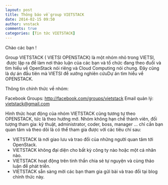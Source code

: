```yaml
---
layout: post
title: Thông báo về group VIETSTACK
date: 2014-02-15 09:50
author: vnstack
comments: true
categories: [Tin tức VIETSTACK]
---
```

Chào các bạn !

Group VIETSTACK ( VIETSI OPENSTACK) là một nhóm nhỏ trong VIETSI,  được lập ra để làm nơi thảo luận của các bạn và tổ chức đang theo đuổi và tìm hiểu về OpenStack nói riêng và Cloud Computing nói chung. Đây cũng là dự án đầu tiên mà VIETSI đề xướng nghiên cứuDự án tìm hiểu về OPENSTACK.<!--more-->

Thông tin chính thức về nhóm:

Facebook Groups: http://facebook.com/groups/vietstack
Email quản lý: vietstack@gmail.com

Hình thức hoạt động của nhóm VIETSTACK cũng tương tự theo OPENSTACK, tức là theo hướng mở. Nhóm không hạn chế thành viên, đối tượng tham gia: kỹ thuật, administrator, coder, boss, manager ... chỉ cần bạn quan tâm và theo dõi là có thể tham gia được với các tiêu chí sau:
<ul>
	<li>VIETSTACK là nới giao lưu và trao đổi của những người quan tâm tới OpenStack.</li>
	<li>VIETSTACK không đại diện cho bất kỳ công ty nào hoặc một cá nhân nào.</li>
	<li>VIETSTACK hoạt động trên tinh thần chia sẻ tự nguyện và cùng thảo luận để phát triển.</li>
	<li>VIETSTACK sẵn sàng mời các bạn tham gia gửi bài và trao đổi tại blog chính thức này.</li>
</ul>
